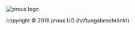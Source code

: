 ![proux logo](https://rawgit.com/proux/logo/master/logo.svg "proux logo")

copyright © 2016 proux UG (haftungsbeschränkt)
